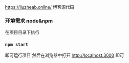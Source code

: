 https://liuzheab.online/ 博客源代码

### 环境需求 node&npm

在项目目录下执行
### `npm start`

即可运行项目
然后在浏览器中打开 [http://localhost:3000](http://localhost:3000) 即可
